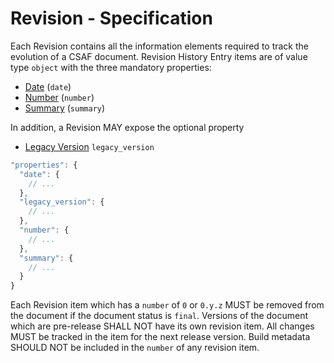 # Revision - Specification

Each Revision contains all the information elements required to track the evolution of a CSAF document. Revision History
Entry items are of value type `object` with the three mandatory properties:

* [Date](revision/date-spec.en.md) (`date`)
* [Number](revision/number-spec.en.md) (`number`)
* [Summary](revision/summary-spec.en.md) (`summary`)

In addition, a Revision MAY expose the optional property

* [Legacy Version](revision/legacy_version-spec.en.md) `legacy_version`

```javascript
"properties": {
  "date": {
    // ...
  },
  "legacy_version": {
    // ...
  },
  "number": {
    // ...
  },
  "summary": {
    // ...
  }
}
```

Each Revision item which has a `number` of `0` or `0.y.z` MUST be removed from the document if the document status is
`final`. Versions of the document which are pre-release SHALL NOT have its own revision item. All changes MUST be
tracked in the item for the next release version. Build metadata SHOULD NOT be included in the `number` of any revision
item.
